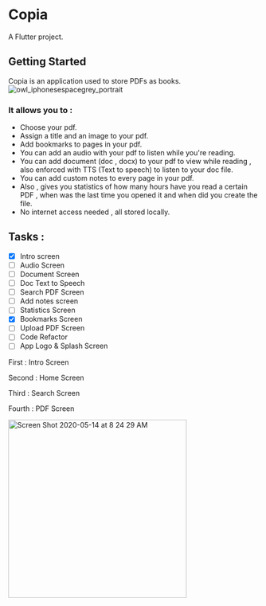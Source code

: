 # Copia

A Flutter project.

## Getting Started
Copia is an application used to store PDFs as books. 
![owl_iphonesespacegrey_portrait](https://user-images.githubusercontent.com/50237142/81900072-70f95480-95bc-11ea-8822-d02a31f00855.png)

### It allows you to :

- Choose your pdf.
- Assign a title and an image to your pdf. 
- Add bookmarks to pages in your pdf.
- You can add an audio with your pdf to listen while you're reading.
- You can add document (doc , docx) to your pdf to view while reading , also enforced with TTS (Text to speech) to listen to your doc file.
- You can add custom notes to every page in your pdf.
- Also , gives you statistics of how many hours have you read a certain PDF , when was the last time you opened it and when did you create the file.
- No internet access needed , all stored locally.


## Tasks : 
- [x] Intro screen
- [ ] Audio Screen
- [ ] Document Screen
- [ ] Doc Text to Speech
- [ ] Search PDF Screen
- [ ] Add notes screen
- [ ] Statistics Screen
- [x] Bookmarks Screen
- [ ] Upload PDF Screen
- [ ] Code Refactor
- [ ] App Logo & Splash Screen

First : Intro Screen 


Second : Home Screen 

Third : Search Screen 

Fourth : PDF Screen 

<img width="358" alt="Screen Shot 2020-05-14 at 8 24 29 AM" src="https://user-images.githubusercontent.com/50237142/81900092-7ce51680-95bc-11ea-9487-ab17311be7a4.png">

